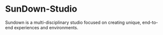 # SunDown-Studio
Sundown is a multi-disciplinary studio focused on creating unique, end-to-end experiences and environments.
